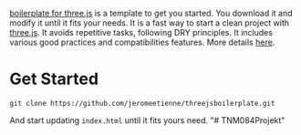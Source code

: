 [boilerplate for three.js](https://github.com/jeromeetienne/threejsboilerplate)
is a template to get you started. You download it and modify it until it fits your needs.
It is a fast way to start a clean project with [three.js](https://github.com/mrdoob/three.js/).
It avoids repetitive tasks, following DRY principles.
It includes various good practices and compatibilities features.
More details [here](http://learningthreejs.com/blog/2011/12/20/boilerplate-for-three-js/).

# Get Started
```
git clone https://github.com/jeromeetienne/threejsboilerplate.git
```

And start updating ```index.html``` until it fits yours need.
"# TNM084Projekt" 
